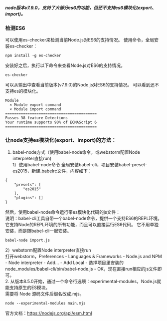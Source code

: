 ##### node版本v7.9.0，支持了大部分es6的功能，但还不支持es6模块化(export、import)。

### 检测ES6
可以使用es-checker来检测当前Node.js对ES6的支持情况。
使用命令，全局安装es-checker：
```
npm install -g es-checker
```
安装好之后，执行以下命令来查看Node.js对ES6的支持情况。
```
es-checker
```
可以从输出中查看当前版本(v7.9.0)的Node.js对ES6的支持情况。
可以看到还不支持es的模块化。
```
Module
  × Module export command
  × Module import command
=========================================
Passes 38 feature Detections
Your runtime supports 90% of ECMAScript 6
=========================================
```

### 让node支持es模块化(export、import)的方法：
1. babel-node方式（使用babel-node命令，或webstorm配置Node interpreter直接run)  
1）使用babel-node命令
全局安装babel-cli，项目安装babel-preset-es2015，新建.babelrc文件，内容如下：
```
{
    "presets": [
        "es2015"
    ],
    "plugins": []
}
```
然后，使用babel-node命令运行带es模块化代码的js文件：  
说明：babel-cli工具自带一个babel-node命令，提供一个支持ES6的REPL环境。它支持Node的REPL环境的所有功能，而且可以直接运行ES6代码。
它不用单独安装，而是随babel-cli一起安装。
```
babel-node import.js
```
2）webstorm配置Node interpreter直接run  
打开webstorm，Preferences - Languages & Frameworks - Node.js and NPM - Node interpreter - Add... - Add Local - 选择项目里安装的node_modules/babel-cli/bin/babel-node.js - OK，现在直接run相应的js文件即可。  
2. 从版本8.5.0开始，通过一个命令行选项：experimental-modules，Node.js就能支持原生的ES模块。  
需要将 Node 源码文件后缀名改成.mjs。
```
node --experimental-modules main.mjs
```
官方文档：https://nodejs.org/api/esm.html
